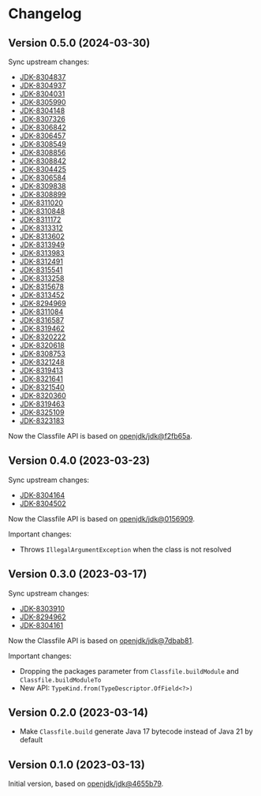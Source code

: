 # Changelog

## Version 0.5.0 (2024-03-30)

Sync upstream changes:

* [JDK-8304837](https://github.com/openjdk/jdk/commit/a2d3fc83b0dd7eea38e1dd5898a97d6d7ff60194)
* [JDK-8304937](https://github.com/openjdk/jdk/commit/dc4096ce136c867e0806070a2d7c8b4efef5294c)
* [JDK-8304031](https://github.com/openjdk/jdk/commit/cd5d0ff5b29065222ffafbc4fb04b90f6f8909e2)
* [JDK-8305990](https://github.com/openjdk/jdk/commit/a05560d99352bd5952f3feef37b56dceb74ede3b)
* [JDK-8304148](https://github.com/openjdk/jdk/commit/dde557e312d4b8eaa9e01166329daa0fac488691)
* [JDK-8307326](https://github.com/openjdk/jdk/commit/5763be726700be322de3bbaf345d80e11936b472)
* [JDK-8306842](https://github.com/openjdk/jdk/commit/f4f5542f8d49dbb756f52a281b745c3c2bbc9829)
* [JDK-8306457](https://github.com/openjdk/jdk/commit/3c9ec26370dfae5d1230b6b69ae26122fe42e51d)
* [JDK-8308549](https://github.com/openjdk/jdk/commit/bfcae68ed10e4330c35f5de0bdb2d31e44e2872e)
* [JDK-8308856](https://github.com/openjdk/jdk/commit/a6109bf1ea2acbebd6a3517813c0b82fdba00c2f)
* [JDK-8308842](https://github.com/openjdk/jdk/commit/4b8922f57611d06a9bea5c94e2f4493dc42a2053)
* [JDK-8304425](https://github.com/openjdk/jdk/commit/ac3ce2bf759735042480b846f3c1cf37a0843b8d)
* [JDK-8306584](https://github.com/openjdk/jdk/commit/5a706fb403df0768ecef5b0ce14a3ca389a51efd)
* [JDK-8309838](https://github.com/openjdk/jdk/commit/1a9edb8df9c1da9eb0178aa53be748828dc7835e)
* [JDK-8308899](https://github.com/openjdk/jdk/commit/990e3a700dce3441bd9506ca571c1790e57849a9)
* [JDK-8311020](https://github.com/openjdk/jdk/commit/cbf418a4863f92241f116f782f9a676b7cb4771d)
* [JDK-8310848](https://github.com/openjdk/jdk/commit/07734f6dde2b29574b6ef98eeb9e007d8801a3ea)
* [JDK-8311172](https://github.com/openjdk/jdk/commit/3fb9d117e353af6f007e701a8cd635763bd3cc28)
* [JDK-8313312](https://github.com/openjdk/jdk/commit/53ca75b18ea419d469758475fac8352bf915b484)
* [JDK-8313602](https://github.com/openjdk/jdk/commit/bdac348c80d451cefbc73eb8313e8511dbb0de31)
* [JDK-8313949](https://github.com/openjdk/jdk/commit/f4e72c58d7b188563a0413161419f91e024ec472)
* [JDK-8313983](https://github.com/openjdk/jdk/commit/c2e01eba5a537acd573b7d2e6d41811c415c3f68)
* [JDK-8312491](https://github.com/openjdk/jdk/commit/744b3970f92ff5942b5ad942831053b24367e67f)
* [JDK-8315541](https://github.com/openjdk/jdk/commit/c7d306c65c5ed26839b323f3dfc7e5b68e5adaa1)
* [JDK-8313258](https://github.com/openjdk/jdk/commit/6d47fc6d5b81d6764af322cc17653683f79a89de)
* [JDK-8315678](https://github.com/openjdk/jdk/commit/ca747f09b67071938fb101ce61742c56305af341)
* [JDK-8313452](https://github.com/openjdk/jdk/commit/b2e91060db82a13e993227f538c8d54b41a9796b)
* [JDK-8294969](https://github.com/openjdk/jdk/commit/1203e11a8d9b3ef0695282d980ad411213e6aa6c)
* [JDK-8311084](https://github.com/openjdk/jdk/commit/1749ba265b5761dbe2d9d77dac559984b179adf9)
* [JDK-8316587](https://github.com/openjdk/jdk/commit/4812cabaa489e99481facddce69686a9fee29c44)
* [JDK-8319462](https://github.com/openjdk/jdk/commit/d22e368cb5dbd6812f1584c47c44b9b754a222af)
* [JDK-8320222](https://github.com/openjdk/jdk/commit/c4aee66d742008848e5b5bc8ce3b2e3032a39bc3)
* [JDK-8320618](https://github.com/openjdk/jdk/commit/28d3762bd30a31623f2ed97a1870313d3a2b9acb)
* [JDK-8308753](https://github.com/openjdk/jdk/commit/2b00ac0d02a110326846c75ea7ea535dccbb1924)
* [JDK-8321248](https://github.com/openjdk/jdk/commit/0217b5ac8b25db96fce026ac027b18024e25a329)
* [JDK-8319413](https://github.com/openjdk/jdk/commit/519ecd352a66633589f160db7390647d90e36b99)
* [JDK-8321641](https://github.com/openjdk/jdk/commit/3c6459e1de9e75898a1b32a95acf684050fbe1af)
* [JDK-8321540](https://github.com/openjdk/jdk/commit/f9aec02f3caabb6bc06672c214127f8912449615)
* [JDK-8320360](https://github.com/openjdk/jdk/commit/a5cf4210cd9c293a9e9bce60dc6d0f08fd838c77)
* [JDK-8319463](https://github.com/openjdk/jdk/commit/3bffe223a34e8077cb1ce11f64fc34fcb0751ac7)
* [JDK-8325109](https://github.com/openjdk/jdk/commit/18e24d0619ffef7c6dbfc419105faba9f7ba1874)
* [JDK-8323183](https://github.com/openjdk/jdk/commit/0583f7357480c0500daa82f490b2fcc05f2fb65a)

Now the Classfile API is based on [openjdk/jdk@f2fb65a](https://github.com/openjdk/jdk/commit/0583f7357480c0500daa82f490b2fcc05f2fb65a).

## Version 0.4.0 (2023-03-23)

Sync upstream changes:

* [JDK-8304164](https://github.com/openjdk/jdk/commit/b2639e1d6246a7e1aab1d9d15add7979adf40766)
* [JDK-8304502](https://github.com/openjdk/jdk/commit/0156909ab38072869e2eb9f5049042b9199d14a0)

Now the Classfile API is based on [openjdk/jdk@0156909](https://github.com/openjdk/jdk/commit/0156909ab38072869e2eb9f5049042b9199d14a0).

Important changes:

* Throws `IllegalArgumentException` when the class is not resolved

## Version 0.3.0 (2023-03-17)

Sync upstream changes:

* [JDK-8303910](https://github.com/openjdk/jdk/commit/43eca1dcb197e3615b6077a5d8aef28f32a7724c)
* [JDK-8294962](https://github.com/openjdk/jdk/commit/714b5f036fc70d8d1d4d3ec8777fe95cffc0fe5b)
* [JDK-8304161](https://github.com/openjdk/jdk/commit/7dbab81d3c06efb1225c4d57ad3eb4960fcf5cc6)

Now the Classfile API is based on [openjdk/jdk@7dbab81](https://github.com/openjdk/jdk/commit/7dbab81d3c06efb1225c4d57ad3eb4960fcf5cc6).

Important changes:

* Dropping the packages parameter from `Classfile.buildModule` and `Classfile.buildModuleTo`
* New API: `TypeKind.from(TypeDescriptor.OfField<?>)`

## Version 0.2.0 (2023-03-14)

* Make `Classfile.build` generate Java 17 bytecode instead of Java 21 by default

## Version 0.1.0 (2023-03-13)

Initial version, based on [openjdk/jdk@4655b79](https://github.com/openjdk/jdk/commit/4655b790d0b39b4ddabde78d7b3eed196b1152ed).